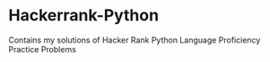 # Hackerrank-Python
Contains my solutions of Hacker Rank Python Language Proficiency Practice Problems 
